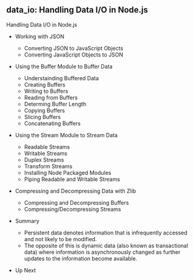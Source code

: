 ## data_io: Handling Data I/O in Node.js
Handling Data I/O in Node.js

- Working with JSON
	- Converting JSON to JavaScript Objects
	- Converting JavaScript Objects to JSON
	
- Using the Buffer Module to Buffer Data
	- Understainding Buffered Data
    - Creating Buffers
	- Writing to Buffers
	- Reading from Buffers
	- Determing Buffer Length
	- Copying Buffers
	- Slicing Buffers
	- Concatenating Buffers

- Using the Stream Module to Stream Data
	- Readable Streams
	- Writable Streams
	- Duplex Streams
	- Transform Streams
	- Installing Node Packaged Modules
	- Piping Readable and Writable Streams
	
- Compressing and Decompressing Data with Zlib
	- Compressing and Decompressing Buffers
	- Compressing/Decompressing Streams

- Summary
  - Persistent data denotes information that is infrequently accessed and not likely to be modified. 
  - The opposite of this is dynamic data (also known as transactional data) where information 
    is asynchronously changed as further updates to the information become available.
 
- Up Next
